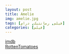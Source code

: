 ```yaml
---
layout: post
title: Amelie
img: amelie.jpg
tags: [فیلم, رمانتیک, درام]
categories: [فیلم]
---
```


[imdb](https://www.imdb.com/title/tt0211915)  
[RottenTomatoes](https://www.rottentomatoes.com/m/amelie)